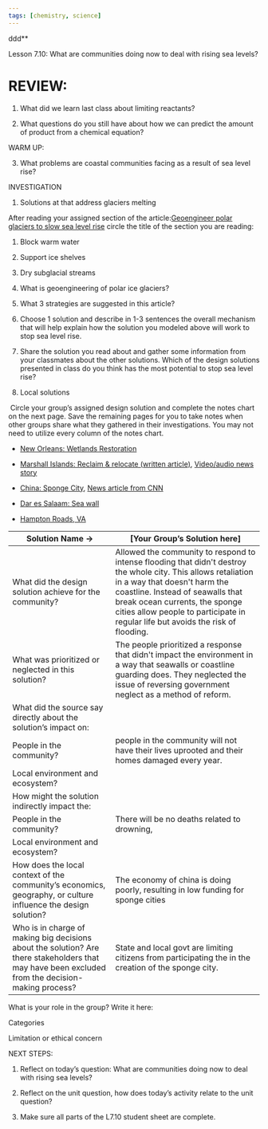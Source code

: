```yaml
---
tags: [chemistry, science]
---
```


ddd**

Lesson 7.10: What are communities doing now to deal with rising sea levels?

  

# REVIEW: 

1.  What did we learn last class about limiting reactants? 
    

  
  

2.  What questions do you still have about how we can predict the amount of product from a chemical equation?
    

WARM UP: 

3.  What problems are coastal communities facing as a result of sea level rise? 
    
  

INVESTIGATION

1. Solutions at that address glaciers melting

After reading your assigned section of the article:[Geoengineer polar glaciers to slow sea level rise](https://drive.google.com/file/d/1rLBnwCzXssToRogfkSsgVv83kUMbWdEY/view?usp=sharing) circle the title of the section you are reading: 

1. Block warm water

2. Support ice shelves

3. Dry subglacial streams



1.  What is geoengineering of polar ice glaciers? 
    

  
  

2.  What 3 strategies are suggested in this article? 
    

  
  

3.  Choose 1 solution and describe in 1-3 sentences the overall mechanism that will help explain how the solution you modeled above will work to stop sea level rise. 
    

  
  

4.  Share the solution you read about and gather some information from your classmates about the other solutions. Which of the design solutions presented in class do you think has the most potential to stop sea level rise?
    

  
  
  
  

2. Local solutions

 Circle your group’s assigned design solution and complete the notes chart on the next page. Save the remaining pages for you to take notes when other groups share what they gathered in their investigations. You may not need to utilize every column of the notes chart. 

-   [New Orleans: Wetlands Restoration](http://mississippiriverdelta.org/this-wetland-restoration-project-will-help-keep-the-gulf-out-of-new-orleans/)
    
-   [Marshall Islands: Reclaim & relocate (written article)](https://www.nationalgeographic.com/environment/2018/11/rising-seas-force-marshall-islands-relocate-elevate-artificial-islands/), [Video/audio news story](https://www.pbs.org/newshour/show/marshall-islands-a-third-of-the-nation-has-left-for-the-us#transcript)
    
-   [China: Sponge City](https://www.youtube.com/watch?v=U37gst79pGc), [News article from CNN](https://www.cnn.com/2017/09/17/asia/china-sponge-cities/index.html)
    
-   [Dar es Salaam: Sea wall](https://www.scientificamerican.com/article/new-walls-aim-to-hold-back-rising-seas-off-tanzania/)
    
-   [Hampton Roads, VA](https://www.washingtonpost.com/national/health-science/hampton-roads-solution-to-stop-the-land-from-sinking-wastewater/2016/10/20/9537865a-8198-11e6-b002-307601806392_story.html)
    

  
  
  
| Solution Name →                                                                                                                                   | [Your Group’s Solution here]                                                                                                                                                                                                                                                                             |
| ------------------------------------------------------------------------------------------------------------------------------------------------- | -------------------------------------------------------------------------------------------------------------------------------------------------------------------------------------------------------------------------------------------------------------------------------------------------------- |
| What did the design solution achieve for the community?                                                                                           | Allowed the community to respond to intense flooding that didn't destroy the whole city. This allows retaliation in a way that doesn't harm the coastline. Instead of seawalls that break ocean currents, the sponge cities allow people to participate in regular life but avoids the risk of flooding. |
| What was prioritized or neglected in this solution?                                                                                               | The people prioritized a response that didn't impact the environment in a way that seawalls or coastline guarding does. They neglected the issue of reversing government neglect as a method of reform.                                                                                                  |
| What did the source say directly about the solution’s impact on:                                                                                  |                                                                                                                                                                                                                                                                                                          |
| People in the community?                                                                                                                          | people in the community will not have their lives uprooted and their homes damaged every year.                                                                                                                                                                                                           |
| Local environment and ecosystem?                                                                                                                  |                                                                                                                                                                                                                                                                                                          |
| How might the solution indirectly impact the:                                                                                                     |                                                                                                                                                                                                                                                                                                          |
| People in the community?                                                                                                                          | There will be no deaths related to drowning,                                                                                                                                                                                                                                                             |
| Local environment and ecosystem?                                                                                                                  |                                                                                                                                                                                                                                                                                                          |
| How does the local context of the community’s economics, geography, or culture influence the design solution?                                     | The economy of china is doing poorly, resulting in low funding for sponge cities                                                                                                                                                                                                                         |
| Who is in charge of making big decisions about the solution? Are there stakeholders that may have been excluded from the decision-making process? | State and local govt are limiting citizens from participating the in the creation of the sponge city.                                                                                                                                                                                                    |
  

  

What is your role in the group? Write it here: 

Categories

Limitation or ethical concern

  

  

  

  

  

  

  

NEXT STEPS:

1.  Reflect on today’s question: What are communities doing now to deal with rising sea levels? 
    
2.  Reflect on the unit question, how does today’s activity relate to the unit question? 
    
3.  Make sure all parts of the L7.10 student sheet are complete.
    